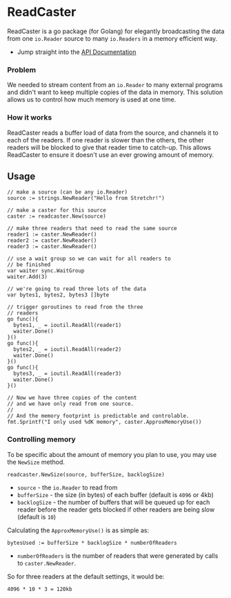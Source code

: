 # ReadCaster

ReadCaster is a go package (for Golang) for elegantly broadcasting the data from one `io.Reader` source to many `io.Readers` in a memory efficient way.

  * Jump straight into the [API Documentation](http://godoc.org/github.com/stretchr/readcaster)

### Problem

We needed to stream content from an `io.Reader` to many external programs and didn't want to keep multiple copies of the data in memory.  This solution allows us to control how much memory is used at one time.

### How it works

ReadCaster reads a buffer load of data from the source, and channels it to each of the readers.  If one reader is slower than the others, the other readers will be blocked to give that reader time to catch-up.  This allows ReadCaster to ensure it doesn't use an ever growing amount of memory.

## Usage

    // make a source (can be any io.Reader)
    source := strings.NewReader("Hello from Stretchr!")

    // make a caster for this source
    caster := readcaster.New(source)

    // make three readers that need to read the same source
    reader1 := caster.NewReader()
    reader2 := caster.NewReader()
    reader3 := caster.NewReader()

    // use a wait group so we can wait for all readers to
    // be finished
    var waiter sync.WaitGroup
    waiter.Add(3)

    // we're going to read three lots of the data
    var bytes1, bytes2, bytes3 []byte

    // trigger goroutines to read from the three
    // readers
    go func(){
      bytes1, _ = ioutil.ReadAll(reader1)
      waiter.Done()
    }()
    go func(){
      bytes2, _ = ioutil.ReadAll(reader2)
      waiter.Done()
    }()
    go func(){
      bytes3, _ = ioutil.ReadAll(reader3)
      waiter.Done()
    }()

    // Now we have three copies of the content
    // and we have only read from one source.
    //
    // And the memory footprint is predictable and controlable.
    fmt.Sprintf("I only used %dK memory", caster.ApproxMemoryUse())

### Controlling memory

To be specific about the amount of memory you plan to use, you may use the `NewSize` method.

    readcaster.NewSize(source, bufferSize, backlogSize)

  * `source` - the `io.Reader` to read from
  * `bufferSize` - the size (in bytes) of each buffer (default is `4096` or 4kb)
  * `backlogSize` - the number of buffers that will be queued up for each reader before the reader gets blocked if other readers are being slow (default is `10`)

Calculating the `ApproxMemoryUse()` is as simple as:

    bytesUsed := bufferSize * backlogSize * numberOfReaders

  * `numberOfReaders` is the number of readers that were generated by calls to `caster.NewReader`.

So for three readers at the default settings, it would be:

    4096 * 10 * 3 = 120kb
